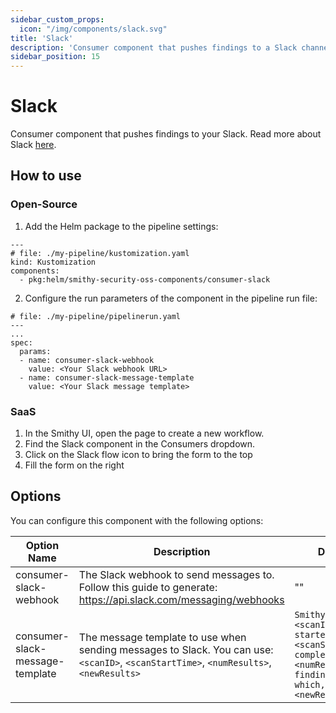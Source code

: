 ```yaml
---
sidebar_custom_props:
  icon: "/img/components/slack.svg"
title: 'Slack'
description: 'Consumer component that pushes findings to a Slack channel.'
sidebar_position: 15
---
```


# Slack

Consumer component that pushes findings to your Slack. Read more about
Slack [here](https://slack.com/intl/en-gb/).

## How to use

### Open-Source

1. Add the Helm package to the pipeline settings:

```
---
# file: ./my-pipeline/kustomization.yaml
kind: Kustomization
components:
  - pkg:helm/smithy-security-oss-components/consumer-slack
```

2. Configure the run parameters of the component in the pipeline run file:

```
# file: ./my-pipeline/pipelinerun.yaml
---
...
spec:
  params:
  - name: consumer-slack-webhook
    value: <Your Slack webhook URL>
  - name: consumer-slack-message-template
    value: <Your Slack message template>
```

### SaaS

1. In the Smithy UI, open the page to create a new workflow.
2. Find the Slack component in the Consumers dropdown.
3. Click on the Slack flow icon to bring the form to the top
4. Fill the form on the right

## Options

You can configure this component with the following options:

| Option Name                     | Description                                                                                                                            | Default                                                                                                                      | Type   |
|---------------------------------|----------------------------------------------------------------------------------------------------------------------------------------|------------------------------------------------------------------------------------------------------------------------------|--------|
| consumer-slack-webhook          | The Slack webhook to send messages to. Follow this guide to generate: https://api.slack.com/messaging/webhooks                         | ""                                                                                                                           | String |
| consumer-slack-message-template | The message template to use when sending messages to Slack. You can use: `<scanID>`, `<scanStartTime>`, `<numResults>`, `<newResults>` | ```Smithy scan <scanID>, started at <scanStartTime>, completed with <numResults> findings, out of which, <newResults> new``` | String |

